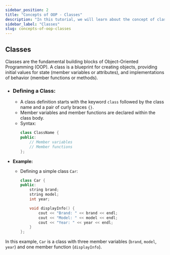 ```yaml
---
sidebar_position: 2
title: "Concepts of OOP - Classes"
description: "In this tutorial, we will learn about the concept of classes in Object-Oriented Programming (OOP) with the help of examples. Classes are the blueprint for creating objects."
sidebar_label: "Classes"
slug: concepts-of-oop-classes
---
```


## Classes

Classes are the fundamental building blocks of Object-Oriented Programming (OOP). A class is a blueprint for creating objects, providing initial values for state (member variables or attributes), and implementations of behavior (member functions or methods).

- ### **Defining a Class:**
  - A class definition starts with the keyword `class` followed by the class name and a pair of curly braces `{}`.
  - Member variables and member functions are declared within the class body.
  - Syntax:
    ```cpp
    class ClassName {
    public:
        // Member variables
        // Member functions
    };
    ```

- **Example:**
  - Defining a simple class `Car`:
    ```cpp
    class Car {
    public:
        string brand;
        string model;
        int year;

        void displayInfo() {
            cout << "Brand: " << brand << endl;
            cout << "Model: " << model << endl;
            cout << "Year: " << year << endl;
        }
    };
    ```

In this example, `Car` is a class with three member variables (`brand`, `model`, `year`) and one member function (`displayInfo`).
